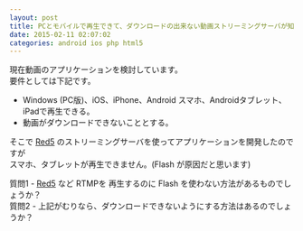```yaml
---
layout: post
title: PCとモバイルで再生できて、ダウンロードの出来ない動画ストリーミングサーバが知りたい
date: 2015-02-11 02:07:02
categories: android ios php html5
---
```

<!-- {% raw %} -->
<p>現在動画のアプリケーションを検討しています。<br>
要件としては下記です。</p>

<ul>
<li>Windows (PC版)、iOS、iPhone、Android スマホ、Androidタブレット、iPadで再生できる。</li>
<li>動画がダウンロードできないこととする。</li>
</ul>

<p>そこで <a href="https://code.google.com/p/red5/" rel="nofollow">Red5</a> のストリーミングサーバを使ってアプリケーションを開発したのですが<br>
スマホ、タブレットが再生できません。(Flash が原因だと思います)</p>

<p>質問1 - <a href="https://code.google.com/p/red5/" rel="nofollow">Red5</a> など RTMPを 再生するのに Flash を使わない方法があるものでしょうか？<br>
質問2 - 上記がむりなら、ダウンロードできないようにする方法はあるのでしょうか？</p>
<!-- {% endraw %} -->
